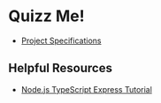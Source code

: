 # Quizz Me!

- [Project Specifications](docs/Project-Overview.md)

## Helpful Resources
- [Node.js TypeScript Express Tutorial](https://blog.logrocket.com/how-to-set-up-node-typescript-express/)